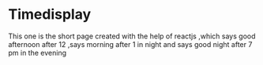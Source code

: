 # Timedisplay
This one is the short page created with the help of reactjs ,which says good afternoon after 12 ,says morning after 1 in night and says good night after 7 pm in the evening 
